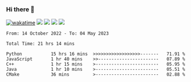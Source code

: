 ### Hi there 👋
[![wakatime](https://wakatime.com/badge/user/368879df-dc38-4b1a-86c4-8a2054a0e074.svg)](https://wakatime.com/@368879df-dc38-4b1a-86c4-8a2054a0e074)
<img src="https://img.shields.io/badge/Windows-0078D6?style=flat&logo=Windows&logoColor=white">
<img src="https://img.shields.io/badge/IntelliJ_IDEA-000000.svg?style=flat&logo=IntelliJ-IDEA&logoColor=white">
<img src="https://img.shields.io/badge/Visual_Studio_Code-007ACC?style=flat&logo=Visual-Studio-Code&logoColor=white">
<img src="https://img.shields.io/badge/Discord-5865F2?label=kano%233578&style=flat&logo=discord&logoColor=white">
<br>


<!--START_SECTION:waka-->

```text
From: 14 October 2022 - To: 04 May 2023

Total Time: 21 hrs 14 mins

Python           15 hrs 16 mins  >>>>>>>>>>>>>>>>>>-------   71.91 %
JavaScript       1 hr 40 mins    >>-----------------------   07.89 %
C++              1 hr 15 mins    >------------------------   05.95 %
Java             1 hr 10 mins    >------------------------   05.51 %
CMake            36 mins         >------------------------   02.88 %
```

<!--END_SECTION:waka-->
